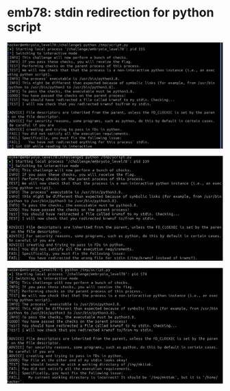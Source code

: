 # emb78: stdin redirection for python script

![Need to redirect file to stdin of challenge binary](<../.gitbook/assets/image (34).png>)

![Okay then from the home directory](<../.gitbook/assets/image (29).png>)

![Now it's working directory](<../.gitbook/assets/image (74).png>)

